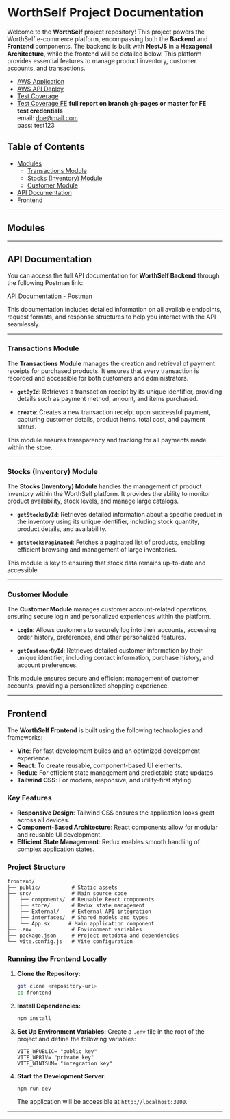 # WorthSelf Project Documentation

Welcome to the **WorthSelf** project repository! This project powers the WorthSelf e-commerce platform, encompassing both the **Backend** and **Frontend** components. The backend is built with **NestJS** in a **Hexagonal Architecture**, while the frontend will be detailed below. This platform provides essential features to manage product inventory, customer accounts, and transactions.
- [AWS Application](http://ec2-18-221-165-249.us-east-2.compute.amazonaws.com:3000/)
- [AWS API Deploy](http://3.141.197.179:3000)
- [Test Coverage](./assets/coverage-summary.png)
- [Test Coverage FE](./assets//coverage-sum-fe.png)
**full report on branch gh-pages or master for FE**
  <br/>
**test credentials**<br/>
  email: doe@mail.com <br/>
  pass: test123  <br/>
  

## Table of Contents
- [Modules](#modules)
  - [Transactions Module](#transactions-module)
  - [Stocks (Inventory) Module](#stocks-inventory-module)
  - [Customer Module](#customer-module)
- [API Documentation](#api-documentation)
- [Frontend](#frontend)

---

## Modules
---

## API Documentation

You can access the full API documentation for **WorthSelf Backend** through the following Postman link:

[API Documentation - Postman](https://documenter.getpostman.com/view/40588571/2sAYJ3FMYq)

This documentation includes detailed information on all available endpoints, request formats, and response structures to help you interact with the API seamlessly.

---

### Transactions Module

The **Transactions Module** manages the creation and retrieval of payment receipts for purchased products. It ensures that every transaction is recorded and accessible for both customers and administrators.

- **`getById`**: Retrieves a transaction receipt by its unique identifier, providing details such as payment method, amount, and items purchased.
  
- **`create`**: Creates a new transaction receipt upon successful payment, capturing customer details, product items, total cost, and payment status.

This module ensures transparency and tracking for all payments made within the store.

---

### Stocks (Inventory) Module

The **Stocks (Inventory) Module** handles the management of product inventory within the WorthSelf platform. It provides the ability to monitor product availability, stock levels, and manage large catalogs.

- **`getStocksById`**: Retrieves detailed information about a specific product in the inventory using its unique identifier, including stock quantity, product details, and availability.
  
- **`getStocksPaginated`**: Fetches a paginated list of products, enabling efficient browsing and management of large inventories.

This module is key to ensuring that stock data remains up-to-date and accessible.

---

### Customer Module

The **Customer Module** manages customer account-related operations, ensuring secure login and personalized experiences within the platform.

- **`Login`**: Allows customers to securely log into their accounts, accessing order history, preferences, and other personalized features.
  
- **`getCustomerById`**: Retrieves detailed customer information by their unique identifier, including contact information, purchase history, and account preferences.

This module ensures secure and efficient management of customer accounts, providing a personalized shopping experience.

---
## Frontend

The **WorthSelf Frontend** is built using the following technologies and frameworks:

- **Vite**: For fast development builds and an optimized development experience.
- **React**: To create reusable, component-based UI elements.
- **Redux**: For efficient state management and predictable state updates.
- **Tailwind CSS**: For modern, responsive, and utility-first styling.

### Key Features

- **Responsive Design**: Tailwind CSS ensures the application looks great across all devices.
- **Component-Based Architecture**: React components allow for modular and reusable UI development.
- **Efficient State Management**: Redux enables smooth handling of complex application states.

### Project Structure

```
frontend/
├── public/          # Static assets
├── src/             # Main source code
│   ├── components/  # Reusable React components
│   ├── store/       # Redux state management
│   ├── External/    # External API integration
│   ├── interfaces/  # Shared models and types
│   └── App.sx      # Main application component
├── .env             # Environment variables
├── package.json     # Project metadata and dependencies
└── vite.config.js   # Vite configuration
```

### Running the Frontend Locally

1. **Clone the Repository:**
   ```bash
   git clone <repository-url>
   cd frontend
   ```

2. **Install Dependencies:**
   ```bash
   npm install
   ```

3. **Set Up Environment Variables:**
   Create a `.env` file in the root of the project and define the following variables:
   ```env
   VITE_WPUBLIC= "public key"
   VITE_WPRIV= "private key"
   VITE_WINTSUM= "integration key"
   ```

4. **Start the Development Server:**
   ```bash
   npm run dev
   ```
   The application will be accessible at `http://localhost:3000`.

---

